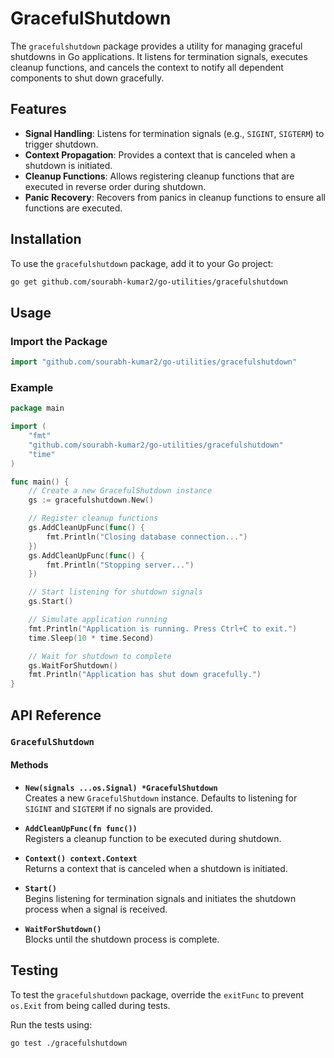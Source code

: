 # GracefulShutdown

The `gracefulshutdown` package provides a utility for managing graceful shutdowns in Go applications. It listens for termination signals, executes cleanup functions, and cancels the context to notify all dependent components to shut down gracefully.

## Features

- **Signal Handling**: Listens for termination signals (e.g., `SIGINT`, `SIGTERM`) to trigger shutdown.
- **Context Propagation**: Provides a context that is canceled when a shutdown is initiated.
- **Cleanup Functions**: Allows registering cleanup functions that are executed in reverse order during shutdown.
- **Panic Recovery**: Recovers from panics in cleanup functions to ensure all functions are executed.

## Installation

To use the `gracefulshutdown` package, add it to your Go project:

```bash
go get github.com/sourabh-kumar2/go-utilities/gracefulshutdown
```

## Usage

### Import the Package

```go
import "github.com/sourabh-kumar2/go-utilities/gracefulshutdown"
```

### Example

```go
package main

import (
	"fmt"
	"github.com/sourabh-kumar2/go-utilities/gracefulshutdown"
	"time"
)

func main() {
	// Create a new GracefulShutdown instance
	gs := gracefulshutdown.New()

	// Register cleanup functions
	gs.AddCleanUpFunc(func() {
		fmt.Println("Closing database connection...")
	})
	gs.AddCleanUpFunc(func() {
		fmt.Println("Stopping server...")
	})

	// Start listening for shutdown signals
	gs.Start()

	// Simulate application running
	fmt.Println("Application is running. Press Ctrl+C to exit.")
	time.Sleep(10 * time.Second)

	// Wait for shutdown to complete
	gs.WaitForShutdown()
	fmt.Println("Application has shut down gracefully.")
}
```

## API Reference

### `GracefulShutdown`

#### Methods

- **`New(signals ...os.Signal) *GracefulShutdown`**  
  Creates a new `GracefulShutdown` instance. Defaults to listening for `SIGINT` and `SIGTERM` if no signals are provided.

- **`AddCleanUpFunc(fn func())`**  
  Registers a cleanup function to be executed during shutdown.

- **`Context() context.Context`**  
  Returns a context that is canceled when a shutdown is initiated.

- **`Start()`**  
  Begins listening for termination signals and initiates the shutdown process when a signal is received.

- **`WaitForShutdown()`**  
  Blocks until the shutdown process is complete.

## Testing

To test the `gracefulshutdown` package, override the `exitFunc` to prevent `os.Exit` from being called during tests.

Run the tests using:

```bash
go test ./gracefulshutdown
```
